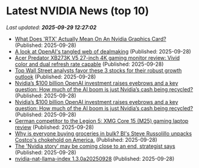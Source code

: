 # Latest NVIDIA News (top 10)
_Last updated: **2025-09-29 12:27:02**_

- [What Does 'RTX' Actually Mean On An Nvidia Graphics Card?](https://www.bgr.com/1976331/what-nvidia-gpu-graphics-card-rtx-means/) (Published: 2025-09-28)
- [A look at OpenAI's tangled web of dealmaking](https://www.cnbc.com/2025/09/28/a-look-at-openais-tangled-web-of-dealmaking.html) (Published: 2025-09-28)
- [Acer Predator XB273K V5 27-inch 4K gaming monitor review: Vivid color and dual refresh rate capable](https://www.tomshardware.com/monitors/gaming-monitors/acer-predator-xb273k-v5-27-inch-4k-gaming-monitor-review) (Published: 2025-09-28)
- [Top Wall Street analysts favor these 3 stocks for their robust growth outlook](https://www.cnbc.com/2025/09/28/top-wall-street-analysts-favor-these-3-stocks-for-robust-growth.html) (Published: 2025-09-28)
- [Nvidia’s $100 billion OpenAI investment raises eyebrows and a key question: How much of the AI boom is just Nvidia’s cash being recycled?](https://fortune.com/2025/09/28/nvidia-openai-circular-financing-ai-bubble/) (Published: 2025-09-28)
- [Nvidia’s $100 billion OpenAI investment raises eyebrows and a key question: How much of the AI boom is just Nvidia’s cash being recycled?](https://finance.yahoo.com/news/nvidia-100-billion-openai-investment-110000256.html) (Published: 2025-09-28)
- [German competitor to the Legion 5: XMG Core 15 (M25) gaming laptop review](https://www.notebookcheck.net/German-competitor-to-the-Legion-5-XMG-Core-15-M25-gaming-laptop-review.1126351.0.html) (Published: 2025-09-28)
- [Why is everyone buying groceries in bulk? BI's Steve Russolillo unpacks Costco's chokehold on America.](https://www.businessinsider.com/bi-today-sunday-newsletter-costco-craze-executive-membership-2025-9) (Published: 2025-09-28)
- [The 'Nvidia story' may be coming close to an end, strategist says](https://finance.yahoo.com/video/nvidia-story-may-coming-close-103005857.html) (Published: 2025-09-28)
- [nvidia-nat-llama-index 1.3.0a20250928](https://pypi.org/project/nvidia-nat-llama-index/1.3.0a20250928/) (Published: 2025-09-28)
